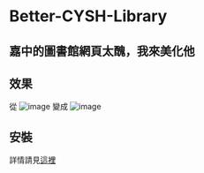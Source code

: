 # Better-CYSH-Library
## 嘉中的圖書館網頁太醜，我來美化他
## 效果
從
![image](https://github.com/KnowScratcher/Better-CYSH-Library/assets/103301742/80454bf8-b9b7-47a3-971d-def7bfa2d523)
變成
![image](https://github.com/KnowScratcher/Better-CYSH-Library/assets/103301742/f3f33250-61f1-417d-8a58-e27a8b9555f5)
## 安裝
詳情請見[這裡](https://github.com/KnowScratcher/Better-CYSH-Library/wiki/%E5%AE%89%E8%A3%9D)

